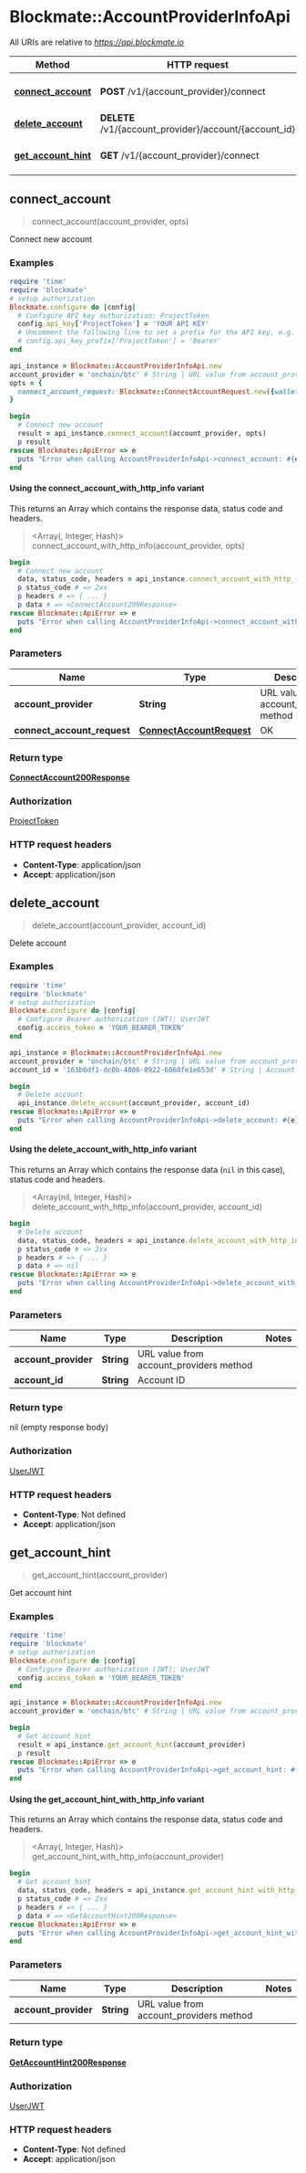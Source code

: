# Blockmate::AccountProviderInfoApi

All URIs are relative to *https://api.blockmate.io*

| Method | HTTP request | Description |
| ------ | ------------ | ----------- |
| [**connect_account**](AccountProviderInfoApi.md#connect_account) | **POST** /v1/{account_provider}/connect | Connect new account |
| [**delete_account**](AccountProviderInfoApi.md#delete_account) | **DELETE** /v1/{account_provider}/account/{account_id} | Delete account |
| [**get_account_hint**](AccountProviderInfoApi.md#get_account_hint) | **GET** /v1/{account_provider}/connect | Get account hint |


## connect_account

> <ConnectAccount200Response> connect_account(account_provider, opts)

Connect new account

### Examples

```ruby
require 'time'
require 'blockmate'
# setup authorization
Blockmate.configure do |config|
  # Configure API key authorization: ProjectToken
  config.api_key['ProjectToken'] = 'YOUR API KEY'
  # Uncomment the following line to set a prefix for the API key, e.g. 'Bearer' (defaults to nil)
  # config.api_key_prefix['ProjectToken'] = 'Bearer'
end

api_instance = Blockmate::AccountProviderInfoApi.new
account_provider = 'onchain/btc' # String | URL value from account_providers method
opts = {
  connect_account_request: Blockmate::ConnectAccountRequest.new({wallet: 'bc1qjl7k0dpcsw3djmzq25qv6peavgxysq95pcduuq', description: 'some-description'}) # ConnectAccountRequest | OK
}

begin
  # Connect new account
  result = api_instance.connect_account(account_provider, opts)
  p result
rescue Blockmate::ApiError => e
  puts "Error when calling AccountProviderInfoApi->connect_account: #{e}"
end
```

#### Using the connect_account_with_http_info variant

This returns an Array which contains the response data, status code and headers.

> <Array(<ConnectAccount200Response>, Integer, Hash)> connect_account_with_http_info(account_provider, opts)

```ruby
begin
  # Connect new account
  data, status_code, headers = api_instance.connect_account_with_http_info(account_provider, opts)
  p status_code # => 2xx
  p headers # => { ... }
  p data # => <ConnectAccount200Response>
rescue Blockmate::ApiError => e
  puts "Error when calling AccountProviderInfoApi->connect_account_with_http_info: #{e}"
end
```

### Parameters

| Name | Type | Description | Notes |
| ---- | ---- | ----------- | ----- |
| **account_provider** | **String** | URL value from account_providers method |  |
| **connect_account_request** | [**ConnectAccountRequest**](ConnectAccountRequest.md) | OK | [optional] |

### Return type

[**ConnectAccount200Response**](ConnectAccount200Response.md)

### Authorization

[ProjectToken](../README.md#ProjectToken)

### HTTP request headers

- **Content-Type**: application/json
- **Accept**: application/json


## delete_account

> delete_account(account_provider, account_id)

Delete account

### Examples

```ruby
require 'time'
require 'blockmate'
# setup authorization
Blockmate.configure do |config|
  # Configure Bearer authorization (JWT): UserJWT
  config.access_token = 'YOUR_BEARER_TOKEN'
end

api_instance = Blockmate::AccountProviderInfoApi.new
account_provider = 'onchain/btc' # String | URL value from account_providers method
account_id = '163b6df1-dc0b-4086-8922-6068fe1e653d' # String | Account ID

begin
  # Delete account
  api_instance.delete_account(account_provider, account_id)
rescue Blockmate::ApiError => e
  puts "Error when calling AccountProviderInfoApi->delete_account: #{e}"
end
```

#### Using the delete_account_with_http_info variant

This returns an Array which contains the response data (`nil` in this case), status code and headers.

> <Array(nil, Integer, Hash)> delete_account_with_http_info(account_provider, account_id)

```ruby
begin
  # Delete account
  data, status_code, headers = api_instance.delete_account_with_http_info(account_provider, account_id)
  p status_code # => 2xx
  p headers # => { ... }
  p data # => nil
rescue Blockmate::ApiError => e
  puts "Error when calling AccountProviderInfoApi->delete_account_with_http_info: #{e}"
end
```

### Parameters

| Name | Type | Description | Notes |
| ---- | ---- | ----------- | ----- |
| **account_provider** | **String** | URL value from account_providers method |  |
| **account_id** | **String** | Account ID |  |

### Return type

nil (empty response body)

### Authorization

[UserJWT](../README.md#UserJWT)

### HTTP request headers

- **Content-Type**: Not defined
- **Accept**: application/json


## get_account_hint

> <GetAccountHint200Response> get_account_hint(account_provider)

Get account hint

### Examples

```ruby
require 'time'
require 'blockmate'
# setup authorization
Blockmate.configure do |config|
  # Configure Bearer authorization (JWT): UserJWT
  config.access_token = 'YOUR_BEARER_TOKEN'
end

api_instance = Blockmate::AccountProviderInfoApi.new
account_provider = 'onchain/btc' # String | URL value from account_providers method

begin
  # Get account hint
  result = api_instance.get_account_hint(account_provider)
  p result
rescue Blockmate::ApiError => e
  puts "Error when calling AccountProviderInfoApi->get_account_hint: #{e}"
end
```

#### Using the get_account_hint_with_http_info variant

This returns an Array which contains the response data, status code and headers.

> <Array(<GetAccountHint200Response>, Integer, Hash)> get_account_hint_with_http_info(account_provider)

```ruby
begin
  # Get account hint
  data, status_code, headers = api_instance.get_account_hint_with_http_info(account_provider)
  p status_code # => 2xx
  p headers # => { ... }
  p data # => <GetAccountHint200Response>
rescue Blockmate::ApiError => e
  puts "Error when calling AccountProviderInfoApi->get_account_hint_with_http_info: #{e}"
end
```

### Parameters

| Name | Type | Description | Notes |
| ---- | ---- | ----------- | ----- |
| **account_provider** | **String** | URL value from account_providers method |  |

### Return type

[**GetAccountHint200Response**](GetAccountHint200Response.md)

### Authorization

[UserJWT](../README.md#UserJWT)

### HTTP request headers

- **Content-Type**: Not defined
- **Accept**: application/json

